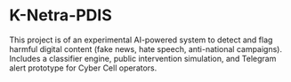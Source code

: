 # K-Netra-PDIS
This project is of an experimental AI-powered system to detect and flag harmful digital content (fake news, hate speech, anti-national campaigns). Includes a classifier engine, public intervention simulation, and Telegram alert prototype for Cyber Cell operators.
